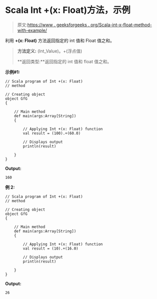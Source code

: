 # Scala Int +(x: Float)方法，示例

> 原文:[https://www . geeksforgeeks . org/Scala-int-x-float-method-with-example/](https://www.geeksforgeeks.org/scala-int-x-float-method-with-example/)

利用 **+(x: Float)** 方法返回指定的 int 值和 Float 值之和。

> **方法定义:** (Int_Value)。+(浮点值)
> 
> **返回类型:**返回指定的 int 值和 float 值之和。

**示例#1:**

```
// Scala program of Int +(x: Float)
// method

// Creating object
object GfG
{ 

    // Main method
    def main(args:Array[String])
    {

        // Applying Int +(x: Float) function
        val result = (100).+(60.0)

        // Displays output
        println(result)

    }
} 
```

**Output:**

```
160

```

**例 2:**

```
// Scala program of Int +(x: Float)
// method

// Creating object
object GfG
{ 

    // Main method
    def main(args:Array[String])
    {

        // Applying Int +(x: Float) function
        val result = (10).+(16.0)

        // Displays output
        println(result)

    }
} 
```

**Output:**

```
26

```